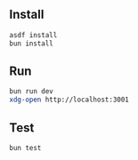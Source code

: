 ## Install

```sh
asdf install
bun install
```

## Run

```sh
bun run dev
xdg-open http://localhost:3001
```

## Test

```sh
bun test
```

